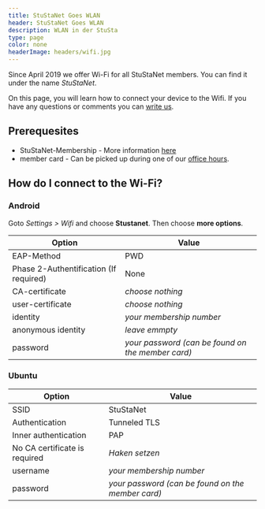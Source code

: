 ```yaml
---
title: StuStaNet Goes WLAN
header: StuStaNet Goes WLAN
description: WLAN in der StuSta
type: page
color: none
headerImage: headers/wifi.jpg
---
```


Since April 2019 we offer Wi-Fi for all StuStaNet members. 
You can find it under the name _StuStaNet_.

On this page, you will learn how to connect your device to the Wifi.
If you have any questions or comments you can [write us](mailto:admins@stusta.de).

## Prerequesites
* StuStaNet-Membership - More information [here](../index.html)
* member card - Can be picked up during one of our [office hours](../index.html).

## How do I connect to the Wi-Fi?

### Android
Goto _Settings > Wifi_ and choose **Stustanet**.
Then choose **more options**.

|**Option**|**Value**|
|--------|--------|
|EAP-Method| PWD|
|Phase 2-Authentification (If required)| None|
|CA-certificate| _choose nothing_|
|user-certificate| _choose nothing_|
|identity| _your membership number_|
|anonymous identity| _leave emmpty_|
|password| _your password (can be found on the member card)_|

### Ubuntu
|**Option**|**Value**|
|--------|--------|
|SSID| StuStaNet|
|Authentication| Tunneled TLS|
|Inner authentication| PAP|
|No CA certificate is required| _Haken setzen_|
|username| _your membership number_|
|password| _your password (can be found on the member card)_|
